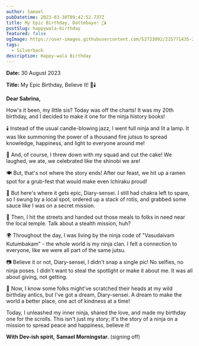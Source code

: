 ```yaml
---
author: Samael
pubDatetime: 2023-03-30T09:42:52.737Z
title: My Epic Birthday, Dattebayo! 🎂🕯️
postSlug: happywala-birthday
featured: false
ogImage: https://user-images.githubusercontent.com/53733092/215771435-25408246-2309-4f8b-a781-1f3d93bdf0ec.png
tags:
  - Silverback
description: Happy-wala Birthday
---
```




**Date:** 30 August 2023

**Title:** My Epic Birthday, Believe It! 🎂🕯️

**Dear Sabrina,**

How's it been, my little sis? Today was off the charts! It was my 20th birthday, and I decided to make it one for the ninja history books!

🕯️ Instead of the usual candle-blowing jazz, I went full ninja and lit a lamp. It was like summoning the power of a thousand fire jutsus to spread knowledge, happiness, and light to everyone around me!

🍰 And, of course, I threw down with my squad and cut the cake! We laughed, we ate, we celebrated like the shinobi we are!

🍽️ But, that's not where the story ends! After our feast, we hit up a ramen spot for a grub-fest that would make even Ichiraku proud!

🌮 But here's where it gets epic, Diary-sensei. I still had chakra left to spare, so I swung by a local spot, ordered up a stack of rotis, and grabbed some sauce like I was on a secret mission.

🤝 Then, I hit the streets and handed out those meals to folks in need near the local temple. Talk about a stealth mission, huh?

🌍 Throughout the day, I was living by the ninja code of "Vasudaivam Kutumbakam" - the whole world is my ninja clan. I felt a connection to everyone, like we were all part of the same jutsu.

📷 Believe it or not, Diary-sensei, I didn't snap a single pic! No selfies, no ninja poses. I didn't want to steal the spotlight or make it about me. It was all about giving, not getting.

🤗 Now, I know some folks might've scratched their heads at my wild birthday antics, but I've got a dream, Diary-sensei. A dream to make the world a better place, one act of kindness at a time!

Today, I unleashed my inner ninja, shared the love, and made my birthday one for the scrolls. This isn't just my story; it's the story of a ninja on a mission to spread peace and happiness, believe it!

**With Dev-ish spirit,**
**Samael Morningstar.**
(signing off)
